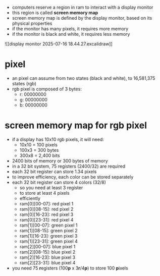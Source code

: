 - computers reserve a region in ram to interact with a display monitor
- this region is called **screen memory map**
- screen memory map is defined by the display monitor, based on its physical properties
- if the monitor has many pixels, it requires more memory
- if the monitor is black and white, it requires less memory

![[display monitor 2025-07-16 18.44.27.excalidraw]]

# pixel
- an pixel can assume from two states (black and white), to 16,581,375 states (rgb)
- rgb pixel is composed of 3 bytes:
	- r: 00000000
	- g: 00000000
	- b: 00000000
# screen memory map for rgb pixel
- if a display has 10x10 rgb pixels, it will need:
	- 10x10 = 100 pixels
	- 100x3 = 300 bytes
	- 300x8 = 2,400 bits
- 2400 bits of memory or 300 bytes of memory
- in a 32 bit system, 75 registers (2400/32) are required
- each 32 bit register can store 1.34 pixels
- to improve efficiency, each color can be stored separately
- each 32 bit register can store 4 colors (32/8)
	- so you need at least 3 register
	- to store at least 4 pixels
	- efficiently
	- ram\[0]\[00-07]: red pixel 1
	- ram\[0]\[08-15]: red pixel 2
	- ram\[0]\[16-23]: red pixel 3
	- ram\[0]\[23-31]: red pixel 4
	- ram\[1]\[00-07]: green pixel 1
	- ram\[1]\[08-15]: green pixel 2
	- ram\[1]\[16-23]: green pixel 3
	- ram\[1]\[23-31]: green pixel 4
	- ram\[2]\[00-07]: blue pixel 1
	- ram\[2]\[08-15]: blue pixel 2
	- ram\[2]\[16-23]: blue pixel 3
	- ram\[2]\[23-31]: blue pixel 4
- you need 75 **r**egisters (100**p** x 3**r**/4**p**) to store 100 **p**ixels
